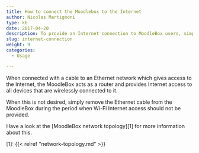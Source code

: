 ```yaml
---
title: How to connect the Moodlebox to the Internet
author: Nicolas Martignoni
type: kb
date: 2017-04-20
description: To provide an Internet connection to MoodleBox users, simply connect it to an Ethernet network connected to the Internet
slug: internet-connection
weight: 9
categories:
  - Usage

---
```

When connected with a cable to an Ethernet network which gives access to the Internet, the MoodleBox acts as a router and provides Internet access to all devices that are wirelessly connected to it.

When this is not desired, simply remove the Ethernet cable from the MoodleBox during the period when Wi-Fi Internet access should not be provided.

Have a look at the [MoodleBox network topology][1] for more information about this.

 [1]: {{< relref "network-topology.md" >}}
